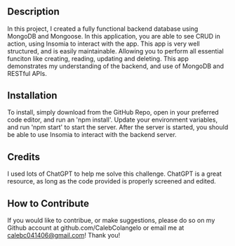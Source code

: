 # <Your-Project-Title>

## Description

In this project, I created a fully functional backend database using MongoDB and Mongoose. In this application, you are able to see CRUD in action, using Insomia to interact with the app. This app is very well structured, and is easily maintainable. Allowing you to perform all essential funciton like creating, reading, updating and deleting. This app demonstrates my understanding of the backend, and use of MongoDB and RESTful APIs.


## Installation

To install, simply download from the GitHub Repo, open in your preferred code editor, and run an 'npm install'. Update your environment variables, and run 'npm start' to start the server.
After the server is started, you should be able to use Insomia to interact with the backend server.


## Credits

I used lots of ChatGPT to help me solve this challenge. ChatGPT is a great resource, as long as the code provided is properly screened and edited.

## How to Contribute

If you would like to contribue, or make suggestions, please do so on my Github account at github.com/CalebColangelo or email me at calebc041406@gmail.com! Thank you! 